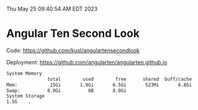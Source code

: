 Thu May 25 09:40:54 AM EDT 2023

# Angular Ten Second Look

Code: https://github.com/kusl/angulartensecondlook

Deployment: https://github.com/angularten/angularten.github.io

```bash
System Memory
               total        used        free      shared  buff/cache   available
Mem:            15Gi       1.9Gi       6.5Gi       523Mi       6.8Gi        12Gi
Swap:          8.0Gi          0B       8.0Gi
System Storage
1.5G	.
```
